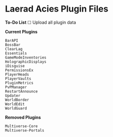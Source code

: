 Laerad Acies Plugin Files
===
**To-Do List**
☐ Upload all plugin data

**Current Plugins**
```
BarAPI
BossBar
ClearLag
Essentials
GameModeInventories
HolographicDisplays
iDisguise
PermissionsEx
PlayerHeads
PlayerVaults
PluginMetrics
PvPManager
RestartAnnounce
Updater
WorldBorder
WorldEdit
WorldGuard
```

**Removed Plugins**
```
Multiverse-Core
Multiverse-Portals
```

